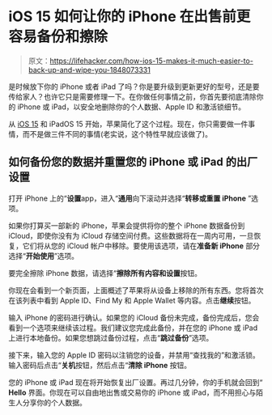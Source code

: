# iOS 15 如何让你的 iPhone 在出售前更容易备份和擦除

> 原文：<https://lifehacker.com/how-ios-15-makes-it-much-easier-to-back-up-and-wipe-you-1848073331>

是时候放下你的 iPhone 或者 iPad 了吗？你是要升级到更新更好的型号，还是要传给家人？也许它只是需要修理一下。在你做任何事情之前，你首先要彻底清除你的 iPhone 或 iPad，以安全地删除你的个人数据、Apple ID 和激活锁细节。



从 [iOS 15](https://lifehacker.com/36-of-the-best-new-ios-15-features-for-iphone-1847674175) 和 iPadOS 15 开始，苹果简化了这个过程。现在，你只需要做一件事情，而不是做三件不同的事情(老实说，这个特性早就应该做了)。

## 如何备份您的数据并重置您的 iPhone 或 iPad 的出厂设置

打开 iPhone 上的“**设置**app，进入“**通用**向下滚动并选择“**转移或重置 iPhone** ”选项。

如果你打算买一部新的 iPhone，苹果会提供将你的整个 iPhone 数据备份到 iCloud，即使你没有为 iCloud 存储空间付费。这些数据将在一周内可用，一旦恢复，它们将从您的 iCloud 帐户中移除。要使用该选项，请在**准备新 iPhone** 部分选择“**开始使用**”选项。

要完全擦除 iPhone 数据，请选择“**擦除所有内容和设置**按钮。

你现在会看到一个新页面，上面概述了苹果将从设备上移除的所有东西。您将首次在该列表中看到 Apple ID、Find My 和 Apple Wallet 等内容。点击**继续**按钮。

输入 iPhone 的密码进行确认。如果您的 iCloud 备份未完成，备份完成后，您会看到一个选项来继续该过程。我们建议您完成此备份，并在您的 iPhone 或 iPad 上进行本地备份。如果您想跳过备份过程，点击“**跳过备份**”选项。

接下来，输入您的 Apple ID 密码以注销您的设备，并禁用“查找我的”和激活锁。输入密码后点击“**关机**按钮，然后点击“**清除 iPhone** 按钮。

您的 iPhone 或 iPad 现在将开始恢复出厂设置。再过几分钟，你的手机就会回到“ **Hello** 界面。你现在可以自由地出售或交易你的 iPhone 或 iPad，而不用担心与陌生人分享你的个人数据。